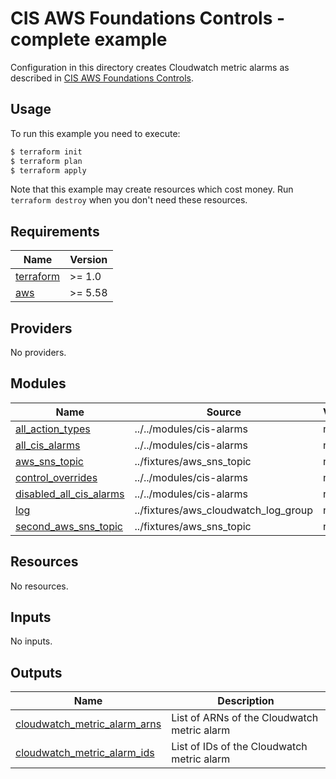 # CIS AWS Foundations Controls - complete example

Configuration in this directory creates Cloudwatch metric alarms as described in [CIS AWS Foundations Controls](https://docs.aws.amazon.com/securityhub/latest/userguide/securityhub-cis-controls.html).

## Usage

To run this example you need to execute:

```bash
$ terraform init
$ terraform plan
$ terraform apply
```

Note that this example may create resources which cost money. Run `terraform destroy` when you don't need these resources.

<!-- BEGIN_TF_DOCS -->
## Requirements

| Name | Version |
|------|---------|
| <a name="requirement_terraform"></a> [terraform](#requirement\_terraform) | >= 1.0 |
| <a name="requirement_aws"></a> [aws](#requirement\_aws) | >= 5.58 |

## Providers

No providers.

## Modules

| Name | Source | Version |
|------|--------|---------|
| <a name="module_all_action_types"></a> [all\_action\_types](#module\_all\_action\_types) | ../../modules/cis-alarms | n/a |
| <a name="module_all_cis_alarms"></a> [all\_cis\_alarms](#module\_all\_cis\_alarms) | ../../modules/cis-alarms | n/a |
| <a name="module_aws_sns_topic"></a> [aws\_sns\_topic](#module\_aws\_sns\_topic) | ../fixtures/aws_sns_topic | n/a |
| <a name="module_control_overrides"></a> [control\_overrides](#module\_control\_overrides) | ../../modules/cis-alarms | n/a |
| <a name="module_disabled_all_cis_alarms"></a> [disabled\_all\_cis\_alarms](#module\_disabled\_all\_cis\_alarms) | ../../modules/cis-alarms | n/a |
| <a name="module_log"></a> [log](#module\_log) | ../fixtures/aws_cloudwatch_log_group | n/a |
| <a name="module_second_aws_sns_topic"></a> [second\_aws\_sns\_topic](#module\_second\_aws\_sns\_topic) | ../fixtures/aws_sns_topic | n/a |

## Resources

No resources.

## Inputs

No inputs.

## Outputs

| Name | Description |
|------|-------------|
| <a name="output_cloudwatch_metric_alarm_arns"></a> [cloudwatch\_metric\_alarm\_arns](#output\_cloudwatch\_metric\_alarm\_arns) | List of ARNs of the Cloudwatch metric alarm |
| <a name="output_cloudwatch_metric_alarm_ids"></a> [cloudwatch\_metric\_alarm\_ids](#output\_cloudwatch\_metric\_alarm\_ids) | List of IDs of the Cloudwatch metric alarm |
<!-- END_TF_DOCS -->
